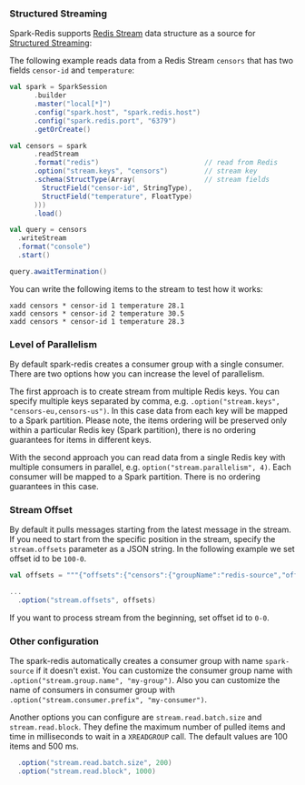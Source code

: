 ### Structured Streaming

Spark-Redis supports [Redis Stream](https://redis.io/topics/streams-intro) data structure as a source for [Structured Streaming](https://spark.apache.org/docs/latest/structured-streaming-programming-guide.html):

The following example reads data from a Redis Stream `censors` that has two fields `censor-id` and `temperature`: 

```scala
val spark = SparkSession
      .builder
      .master("local[*]")
      .config("spark.host", "spark.redis.host")
      .config("spark.redis.port", "6379")
      .getOrCreate()

val censors = spark
      .readStream
      .format("redis")                          // read from Redis
      .option("stream.keys", "censors")         // stream key
      .schema(StructType(Array(                 // stream fields 
        StructField("censor-id", StringType),
        StructField("temperature", FloatType)
      )))
      .load()

val query = censors
  .writeStream
  .format("console")
  .start()

query.awaitTermination()

```

You can write the following items to the stream to test how it works:

```
xadd censors * censor-id 1 temperature 28.1
xadd censors * censor-id 2 temperature 30.5
xadd censors * censor-id 1 temperature 28.3
```

### Level of Parallelism

By default spark-redis creates a consumer group with a single consumer. There are two options how you can increase the level of parallelism.

The first approach is to create stream from multiple Redis keys. You can specify multiple keys separated by comma, e.g. 
`.option("stream.keys", "censors-eu,censors-us")`. In this case data from each key will be mapped to a Spark partition.
Please note, the items ordering will be preserved only within a particular Redis key (Spark partition), there is no ordering guarantees for items in different keys.

With the second approach you can read data from a single Redis key with multiple consumers in parallel, e.g. `option("stream.parallelism", 4)`.
Each consumer will be mapped to a Spark partition. There is no ordering guarantees in this case.

### Stream Offset

By default it pulls messages starting from the latest message in the stream. If you need to start from the specific position in the stream, specify the `stream.offsets` parameter as a JSON string. 
In the following example we set offset id to be `100-0`.

```scala
val offsets = """{"offsets":{"censors":{"groupName":"redis-source","offset":"100-0"}}}"""

...
  .option("stream.offsets", offsets)
```

If you want to process stream from the beginning, set offset id to `0-0`. 

### Other configuration

The spark-redis automatically creates a consumer group with name `spark-source` if it doesn't exist. You can customize the consumer group name with
`.option("stream.group.name", "my-group")`. Also you can customize the name of consumers in consumer group with `.option("stream.consumer.prefix", "my-consumer")`.

   
Another options you can configure are `stream.read.batch.size` and `stream.read.block`. They define the maximum number of pulled items and time in milliseconds to wait in a `XREADGROUP` call. 
The default values are 100 items and 500 ms.

```scala
  .option("stream.read.batch.size", 200)
  .option("stream.read.block", 1000)
```
